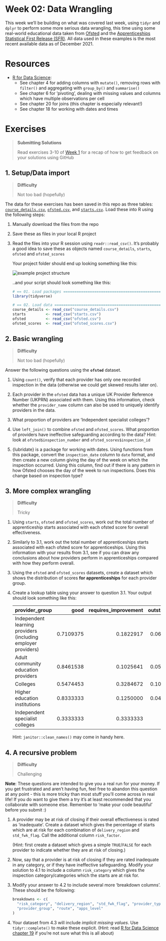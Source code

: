 
<!-- Please edit README.Rmd - not README.md -->

# Week 02: Data Wrangling

This week we’ll be building on what was covered last week, using `tidyr`
and `dplyr` to perform some more serious data wrangling, this time using
some real-world educational data taken from
[Ofsted](https://www.gov.uk/government/statistics/further-education-and-skills-inspections-and-outcomes-as-at-31-august-2021)
and the [Apprenticeships Statistical First Release
(SFR)](https://explore-education-statistics.service.gov.uk/find-statistics/apprenticeships-and-traineeships/2020-21#dataDownloads-1).
All data used in these examples is the most recent available data as of
December 2021.

# Resources

- [R for Data Science](https://r4ds.hadley.nz/data-transform.html):
  - See chapter 4 for adding columns with `mutate()`, removing rows with
    `filter()` and aggregating with `group_by()` and `summarise()`
  - See chapter 6 for ‘pivoting’, dealing with missing values and
    columns which have multiple observations per cell
  - See chapter 20 for joins (this chapter is especially relevant!)
  - See chapter 18 for working with dates and times

# Exercises

<div>

> **Submitting Solutions**
>
> Read exercises 3-10 of [Week
> 1](../week-01-version-control#03-check-the-state-of-the-repo) for a
> recap of how to get feedback on your solutions using GitHub

</div>

## 1. Setup/Data import

<div>

> **Difficulty**
>
> Not too bad (hopefully)

</div>

The data for these exercises has been saved in this repo as three
tables: [`course_details.csv`](course_details.csv),
[`ofsted.csv`](ofsted.csv), and [`starts.csv`](starts.csv). Load these
into R using the following steps:

1.  Manually download the files from the repo

2.  Save these as files in your local R project

3.  Read the files into your R session using `readr::read_csv()`. It’s
    probably a good idea to save these as objects named
    `course_details`, `starts`, `ofsted` and `ofsted_scores`

    Your project folder should end up looking something like this:

    ![example project
    structure](project-structure-example.jpg "example project structure")

    ..and your script should look something like this:

    ``` r
    # == 01. Load packages =========================================================
    library(tidyverse)

    # == 02. Load data =============================================================
    course_details <- read_csv("course_details.csv")
    starts         <- read_csv("starts.csv")
    ofsted         <- read_csv("ofsted.csv")
    ofsted_scores  <- read_csv("ofsted_scores.csv")
    ```

## 2. Basic wrangling

<div>

> **Difficulty**
>
> Not too bad (hopefully)

</div>

Answer the following questions using the **`ofsted`** dataset.

1.  Using `count()`, verify that each provider has only one recorded
    inspection in the data (otherwise we could get skewed results later
    on).

2.  Each provider in the `ofsted` data has a unique UK Provider
    Reference Number (UKPRN) associated with them. Using this
    information, check whether the `provider_name` column can also be
    used to uniquely identify providers in the data.

3.  What proportion of providers are ‘Independent specialist colleges’?

4.  Use `left_join()` to combine `ofsted` and `ofsted_scores`. What
    proportion of providers have ineffective safeguarding according to
    the data? Hint: look at `ofsted$inspection_number` and
    `ofsted_scores$inspection_id`

5.  {lubridate} is a package for working with dates. Using functions
    from this package, convert the `inspection_date` column to `date`
    format, and then create a new column giving the day of the week on
    which the inspection occurred. Using this column, find out if there
    is any pattern in how Ofsted chooses the day of the week to run
    inspections. Does this change based on inspection type?

## 3. More complex wrangling

<div>

> **Difficulty**
>
> Tricky

</div>

1.  Using `starts`, `ofsted` and `ofsted_scores`, work out the total
    number of apprenticeship starts associated with each ofsted score
    for overall effectiveness.

2.  Similarly to 3.1, work out the total number of apprenticeships
    starts associated with each ofsted score for apprenticeships. Using
    this information with your results from 3.1, see if you can draw any
    conclusions about how providers perform in apprenticeships compared
    with how they perform overall.

3.  Using the `ofsted` and `ofsted_scores` datasets, create a dataset
    which shows the distribution of scores **for apprenticeships** for
    each provider group.

4.  Create a lookup table using your answer to question 3.1. Your output
    should look something like this:

    | provider_group                                                |      good | requires_improvement | outstanding | inadequate |
    |:--------------------------------------------------------------|----------:|---------------------:|------------:|-----------:|
    | Independent learning providers (including employer providers) | 0.7109375 |            0.1822917 |   0.0677083 |  0.0390625 |
    | Adult community education providers                           | 0.8461538 |            0.1025641 |   0.0512821 |         NA |
    | Colleges                                                      | 0.5474453 |            0.3284672 |   0.1094891 |  0.0145985 |
    | Higher education institutions                                 | 0.8333333 |            0.1250000 |   0.0416667 |         NA |
    | Independent specialist colleges                               | 0.3333333 |            0.3333333 |          NA |  0.3333333 |

    Hint: `janitor::clean_names()` may come in handy here.

## 4. A recursive problem

<div>

> **Difficulty**
>
> Challenging

</div>

**Note**: These questions are intended to give you a real run for your
money. If you get frustrated and aren’t having fun, feel free to abandon
this question at any point - this is more tricky than most stuff you’ll
come across in real life! If you do want to give them a try it’s at
least recommended that you collaborate with someone else. Remember to
‘make your code beautiful’ before you submit :)

1.  A provider may be at risk of closing if their overall effectiveness
    is rated as ‘inadequate’. Create a dataset which gives the
    percentage of starts which are at risk for each combination of
    `delivery_region` and `std_fwk_flag`. Call the additional column
    `risk_factor`.

    (Hint: first create a dataset which gives a simple `TRUE`/`FALSE`
    for each provider to indicate whether they are at risk of closing.)

2.  Now, say that a provider is at risk of closing if they are rated
    inadequate in any category, or if they have ineffective
    safeguarding. Modify your solution to 4.1 to include a column
    `risk_category` which gives the inspection category/categories which
    the starts are at risk for.

3.  Modify your answer to 4.2 to include several more ‘breakdown
    columns’. These should be the following:

    ``` r
    breakdowns <- c(
      "risk_category", "delivery_region", "std_fwk_flag", "provider_type", 
      "provider_group", "route", "apps_level"
    )
    ```

4.  Your dataset from 4.3 will include *implicit missing values*. Use
    `tidyr::complete()` to make these explicit. (Hint: read [R for Data
    Science chapter 19](https://r4ds.hadley.nz/missing-values.html) if
    you’re not sure what this is all about)
